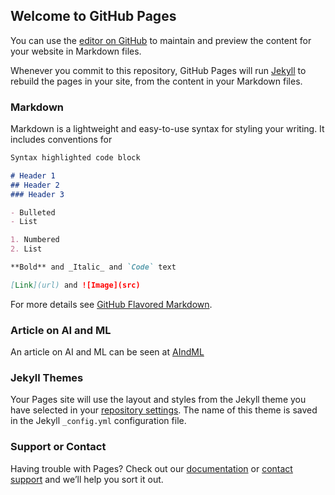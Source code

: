 ## Welcome to GitHub Pages

You can use the [editor on GitHub](https://github.com/sijuswamy/Stochastic-Process/edit/gh-pages/README.md) to maintain and preview the content for your website in Markdown files.

Whenever you commit to this repository, GitHub Pages will run [Jekyll](https://jekyllrb.com/) to rebuild the pages in your site, from the content in your Markdown files.

### Markdown

Markdown is a lightweight and easy-to-use syntax for styling your writing. It includes conventions for

```markdown
Syntax highlighted code block

# Header 1
## Header 2
### Header 3

- Bulleted
- List

1. Numbered
2. List

**Bold** and _Italic_ and `Code` text

[Link](url) and ![Image](src)
```

For more details see [GitHub Flavored Markdown](https://guides.github.com/features/mastering-markdown/).
### Article on AI and ML

An article on AI and ML can be seen at [AIndML](https://github.com/sijuswamy/Stochastic-Process/blob/gh-pages/article_AI.html)

### Jekyll Themes

Your Pages site will use the layout and styles from the Jekyll theme you have selected in your [repository settings](https://github.com/sijuswamy/Stochastic-Process/settings). The name of this theme is saved in the Jekyll `_config.yml` configuration file.

### Support or Contact

Having trouble with Pages? Check out our [documentation](https://help.github.com/categories/github-pages-basics/) or [contact support](https://github.com/contact) and we’ll help you sort it out.

